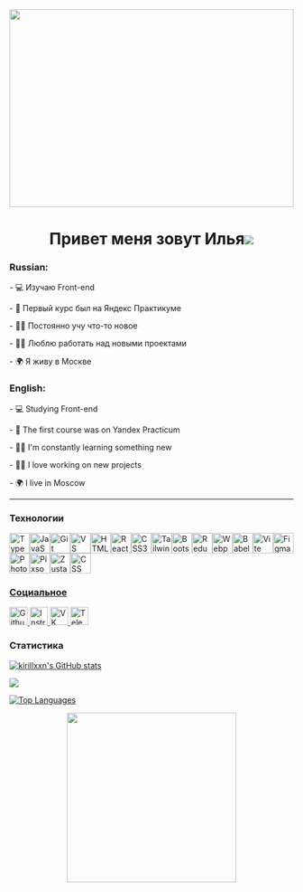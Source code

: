 <div align="center">
  <img height="350" width="100%" src="https://user-images.githubusercontent.com/74038190/213910845-af37a709-8995-40d6-be59-724526e3c3d7.gif"  />
</div>

<div align="center">
  
  Привет меня зовут Илья![](https://user-images.githubusercontent.com/18350557/176309783-0785949b-9127-417c-8b55-ab5a4333674e.gif)
==============================================================================================================================================
</div>

### Russian:

\- 💻 Изучаю Front-end

\- 📖 Первый курс был на Яндекс Практикуме

\- 👨‍💻 Постоянно учу что-то новое

\- 🙋‍♂️ Люблю работать над новыми проектами

\- 🌍 Я живу в Москве

### English:

\- 💻 Studying Front-end

\- 📖 The first course was on Yandex Practicum

\- 👨‍💻 I'm constantly learning something new

\- 🙋‍♂️ I love working on new projects

\- 🌍 I live in Moscow

***


### Технологии

<p align="left">
<a href="https://www.typescriptlang.org/" target="_blank" rel="noreferrer"><img src="https://raw.githubusercontent.com/danielcranney/readme-generator/main/public/icons/skills/typescript-colored.svg" width="36" height="36" alt="TypeScript" title="TypeScript"/></a><a href="https://developer.mozilla.org/en-US/docs/Web/JavaScript" target="_blank" rel="noreferrer"><img src="https://raw.githubusercontent.com/danielcranney/readme-generator/main/public/icons/skills/javascript-colored.svg" width="36" height="36" alt="JavaScript" title="JavaScript"/></a><a href="https://git-scm.com/" target="_blank" rel="noreferrer"><img src="https://raw.githubusercontent.com/danielcranney/readme-generator/main/public/icons/skills/git-colored.svg" width="36" height="36" alt="Git" title="Git"/></a><a href="https://code.visualstudio.com/" target="_blank" rel="noreferrer"><img src="https://raw.githubusercontent.com/danielcranney/readme-generator/main/public/icons/skills/visualstudiocode-colored.svg" width="36" height="36" alt="VS Code" title="VS Code"/></a><a href="https://developer.mozilla.org/en-US/docs/Glossary/HTML5" target="_blank" rel="noreferrer"><img src="https://raw.githubusercontent.com/danielcranney/readme-generator/main/public/icons/skills/html5-colored.svg" width="36" height="36" alt="HTML5" title="HTML5"/></a><a href="https://reactjs.org/" target="_blank" rel="noreferrer"><img src="https://raw.githubusercontent.com/danielcranney/readme-generator/main/public/icons/skills/react-colored.svg" width="36" height="36" alt="React" title="React"/></a><a href="https://www.w3.org/TR/CSS/#css" target="_blank" rel="noreferrer"><img src="https://raw.githubusercontent.com/danielcranney/readme-generator/main/public/icons/skills/css3-colored.svg" width="36" height="36" alt="CSS3" title="CSS3"/></a><a href="https://tailwindcss.com/" target="_blank" rel="noreferrer"><img src="https://raw.githubusercontent.com/danielcranney/readme-generator/main/public/icons/skills/tailwindcss-colored.svg" width="36" height="36" alt="TailwindCSS" title="TailwindCSS"/></a><a href="https://getbootstrap.com/" target="_blank" rel="noreferrer"><img src="https://raw.githubusercontent.com/danielcranney/readme-generator/main/public/icons/skills/bootstrap-colored.svg" width="36" height="36" alt="Bootstrap" title="Bootstrap"/></a><a href="https://redux.js.org/" target="_blank" rel="noreferrer"><img src="https://raw.githubusercontent.com/danielcranney/readme-generator/main/public/icons/skills/redux-colored.svg" width="36" height="36" alt="Redux" title="Redux"/></a><a href="https://webpack.js.org/" target="_blank" rel="noreferrer"><img src="https://raw.githubusercontent.com/danielcranney/readme-generator/main/public/icons/skills/webpack-colored.svg" width="36" height="36" alt="Webpack" title="Webpack"/><a href="https://babeljs.io/" target="_blank" rel="noreferrer"><img src="https://i.pinimg.com/564x/6a/e2/ea/6ae2ea6d9679ca71181f42367ad29dcc.jpg" width="36" height="36" alt="Babel" title="Babel"/></a><a href="https://vitejs.dev/" target="_blank" rel="noreferrer"><img src="https://raw.githubusercontent.com/danielcranney/readme-generator/main/public/icons/skills/vite-colored.svg" width="36" height="36" alt="Vite" title="Vite"/></a><a href="https://www.figma.com/" target="_blank" rel="noreferrer"><img src="https://raw.githubusercontent.com/danielcranney/readme-generator/main/public/icons/skills/figma-colored.svg" width="36" height="36" alt="Figma" title="Figma"/></a><a href="https://www.adobe.com/uk/products/photoshop.html" target="_blank" rel="noreferrer"><img src="https://raw.githubusercontent.com/danielcranney/readme-generator/main/public/icons/skills/photoshop-colored.svg" width="36" height="36" alt="Photoshop" title="Photoshop"/></a><a href="https://pixso.net/ru/" target="_blank" rel="noreferrer"><img src="https://logosandtypes.com/wp-content/uploads/2025/02/Pixso.png" width="36" height="36" alt="Pixso" title="Pixso"/></a><a href="https://zustand-demo.pmnd.rs/" target="_blank" rel="noreferrer"><img src="https://encrypted-tbn0.gstatic.com/images?q=tbn:ANd9GcRpHj4UwTW4ANSlNjzQOiiOqfDa6kal9RpF0A&s" width="36" height="36" alt="Zustand" title="Zustand"/><a href="https://github.com/css-modules/css-modules" target="_blank" rel="noreferrer"><img src="https://i.redd.it/3vr72d9jitw21.png" width="36" height="36" alt="CSS Modules" title="CSS Modules"/>
</p>

### Социальное

<p align="left"> <a href="https://www.github.com/kirillxxn" target="_blank" rel="noreferrer"> <picture> <source media="(prefers-color-scheme: dark)" srcset="https://raw.githubusercontent.com/danielcranney/readme-generator/main/public/icons/socials/github-dark.svg" /> <source media="(prefers-color-scheme: light)" srcset="https://raw.githubusercontent.com/danielcranney/readme-generator/main/public/icons/socials/github.svg" /> <img src="https://raw.githubusercontent.com/danielcranney/readme-generator/main/public/icons/socials/github.svg" width="32" height="32" alt="Github" title="Github" /> </picture> </a> <a href="http://www.instagram.com/kirillxxn" target="_blank" rel="noreferrer"> <picture> <source media="(prefers-color-scheme: dark)" srcset="https://raw.githubusercontent.com/danielcranney/readme-generator/main/public/icons/socials/instagram-dark.svg" /> <source media="(prefers-color-scheme: light)" srcset="https://raw.githubusercontent.com/danielcranney/readme-generator/main/public/icons/socials/instagram.svg" /> <img src="https://raw.githubusercontent.com/danielcranney/readme-generator/main/public/icons/socials/instagram.svg" width="32" height="32" alt="Instragram" title="Instragram" /> </picture> </a> <a href="https://vk.com/i__vladimirovich" target="_blank" rel="noreferrer">  <img src="https://cdn1.iconfinder.com/data/icons/unicons-line-vol-6/24/vk-512.png" width="32" height="32" alt="VK" title="VK" /> </a></a><a href="https://t.me/thismyteIegram" target="_blank" rel="noreferrer">  <img src="https://upload.wikimedia.org/wikipedia/commons/thumb/8/83/Telegram_2019_Logo.svg/1024px-Telegram_2019_Logo.svg.png" width="32" height="32" alt="Telegram" title="Telegram" /> </a></p>
</p>


### Статистика

<a href="http://www.github.com/kirillxxn"><img src="https://github-readme-stats.vercel.app/api?username=kirillxxn&show_icons=true&hide=&count_private=true&title_color=0891b2&text_color=ffffff&icon_color=0891b2&bg_color=1c1917&hide_border=true&show_icons=true" alt="kirillxxn's GitHub stats" /></a>

<a href="http://www.github.com/kirillxxn"><img src="https://github-readme-streak-stats.herokuapp.com/?user=kirillxxn&stroke=ffffff&background=1c1917&ring=0891b2&fire=0891b2&currStreakNum=ffffff&currStreakLabel=0891b2&sideNums=ffffff&sideLabels=ffffff&dates=ffffff&hide_border=true" /></a>

<a href="https://github.com/kirillxxn" align="left"><img src="https://github-readme-stats.vercel.app/api/top-langs/?username=kirillxxn&langs_count=10&title_color=0891b2&text_color=ffffff&icon_color=0891b2&bg_color=1c1917&hide_border=true&locale=en&custom_title=Top%20%Languages" alt="Top Languages" /></a>

<div align="center">
  <img height="300" width="300" src="https://user-images.githubusercontent.com/74038190/212284087-bbe7e430-757e-4901-90bf-4cd2ce3e1852.gif"  />
</div>
